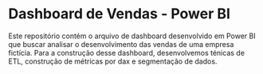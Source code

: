 # Dashboard de Vendas - Power BI
Este repositório contém o arquivo de dashboard desenvolvido em Power BI que buscar analisar o desenvolvimento das vendas de uma empresa fictícia. Para a construção desse dashboard, desenvolvemos ténicas de ETL, construção de métricas por dax e segmentação de dados. 

